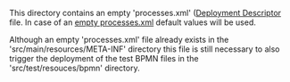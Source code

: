 This directory contains an empty 'processes.xml' ([Deployment Descriptor](https://docs.camunda.org/manual/7.6/user-guide/process-applications/the-processes-xml-deployment-descriptor/) file. In case of an [empty processes.xml](https://docs.camunda.org/manual/7.6/user-guide/process-applications/the-processes-xml-deployment-descriptor/#empty-processes-xml)
default values will be used.

Although an empty 'processes.xml' file already exists in the 'src/main/resources/META-INF' directory 
this file is still necessary to also trigger the deployment of the test BPMN files in the 'src/test/resouces/bpmn' directory.
